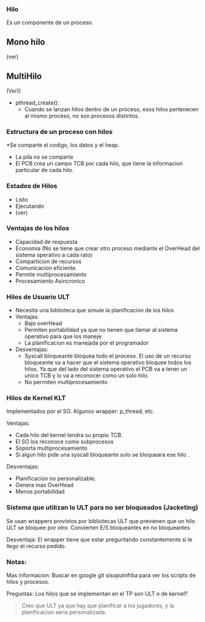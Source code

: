 ### Hilo
Es un componente de un proceso.

## Mono hilo
(ver)

## MultiHilo
(Ver))

* pthread_create():
	* Cuando se lanzan hilos dentro de un proceso, esos hilos pertenecen al mismo proceso, no son procesos distintos.
	
### Estructura de un proceso con hilos

*Se comparte el codigo, los datos y el heap.
* La pila no se comparte
* El PCB crea un campo TCB por cada hilo, que tiene la informacion particular de cada hilo.



### Estados de Hilos

* Listo
* Ejecutando
* (ver)

### Ventajas de los hilos

* Capacidad de respuesta
* Economia (No se tiene que crear otro proceso mediante el OverHead del sistema operativo a cada rato)
* Comparticion de recursos
* Comunicacion eficiente.
* Permite multiprocesamiento
* Procesamiento Asincronico

### Hilos de Usuario ULT

* Necesita una biblioteca que simule la planificacion de los hilos
* Ventajas: 
	* Bajo overHead
	* Permiten portabilidad ya que no tienen que llamar al sistema operativo para que los maneje.
	* La planificacion es manejada por el programador
* Desventajas:
	* Syscall bloqueante bloquea todo el proceso. El uso de un recurso bloqueante va a hacer que el sistema operativo bloquee todos los hilos. Ya que del lado del sistema operativo el PCB va a tener un unico TCB y lo va a reconocer como un solo hilo.
	* No permiten multiprocesamiento


### Hilos de Kernel KLT

Implementados por el SO.
Algunos wrapper: p_thread, etc.

Ventajas:

* Cada hilo del kernel tendra su propio TCB.
* El SO los reconoce como subprocesos
* Soporta multiprocesamiento
* Si algun hilo pide una syscall bloqueante
solo se bloqueara ese hilo .

Desventajas:
* Planificacion no personalizable.
* Genera mas OverHead
* Menos portabilidad


### Sistema que utilizan lo ULT para no ser bloqueados (Jacketing)

Se usan wrappers provistos por bibliotecas ULT que previenen que un hilo ULT se bloquee por otro.
Convierten E/S bloqueantes en no bloqueantes

Desventaja: El wrapper tiene que estar preguntando constantemente si le llego el recurso pedido.


### Notas:

Mas informacion: Buscar en google git sisoputnfrba para ver los scripts de hilos y procesos.


Preguntas:
Los hilos que se implementan en el TP son ULT o de kernel?
> Creo que ULT ya que hay que planificar a los jugadores, y la planificacion seria personalizada.
